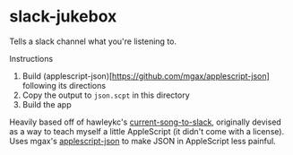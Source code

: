
# slack-jukebox

Tells a slack channel what you're listening to.

Instructions

1. Build (applescript-json)[https://github.com/mgax/applescript-json] following its directions
2. Copy the output to `json.scpt` in this directory
3. Build the app

Heavily based off of hawleykc's [current-song-to-slack](https://github.com/hawleykc/current-song-to-slack), originally devised as a way to teach myself a little AppleScript (it didn't come with a license). Uses mgax's [applescript-json](https://github.com/mgax/applescript-json) to make JSON in AppleScript less painful.
